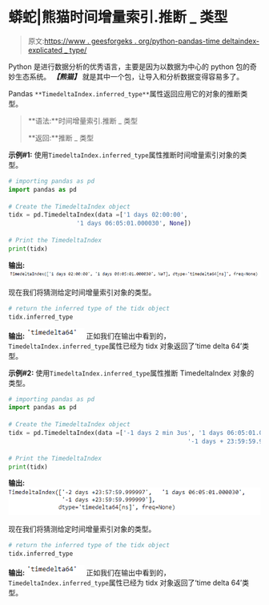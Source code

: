 # 蟒蛇|熊猫时间增量索引.推断 _ 类型

> 原文:[https://www . geesforgeks . org/python-pandas-time deltaindex-explicated _ type/](https://www.geeksforgeeks.org/python-pandas-timedeltaindex-inferred_type/)

Python 是进行数据分析的优秀语言，主要是因为以数据为中心的 python 包的奇妙生态系统。 ***【熊猫】*** 就是其中一个包，让导入和分析数据变得容易多了。

Pandas `**TimedeltaIndex.inferred_type**`属性返回应用它的对象的推断类型。

> **语法:**时间增量索引.推断 _ 类型
> 
> **返回:**推断 _ 类型

**示例#1:** 使用`TimedeltaIndex.inferred_type`属性推断时间增量索引对象的类型。

```py
# importing pandas as pd
import pandas as pd

# Create the TimedeltaIndex object
tidx = pd.TimedeltaIndex(data =['1 days 02:00:00', 
                   '1 days 06:05:01.000030', None])

# Print the TimedeltaIndex
print(tidx)
```

**输出:**
![](img/62968e4e534bb4dad3065558648909c8.png)

现在我们将猜测给定时间增量索引对象的类型。

```py
# return the inferred type of the tidx object
tidx.inferred_type
```

**输出:**
![](img/953fe162451685c7d25e528725accd9b.png)
正如我们在输出中看到的，`TimedeltaIndex.inferred_type`属性已经为 tidx 对象返回了‘time delta 64’类型。

**示例#2:** 使用`TimedeltaIndex.inferred_type`属性推断 TimedeltaIndex 对象的类型。

```py
# importing pandas as pd
import pandas as pd

# Create the TimedeltaIndex object
tidx = pd.TimedeltaIndex(data =['-1 days 2 min 3us', '1 days 06:05:01.000030',
                                                  '-1 days + 23:59:59.999999'])

# Print the TimedeltaIndex
print(tidx)
```

**输出:**
![](img/f5468003d01cf5883b597cb323de040e.png)

现在我们将猜测给定时间增量索引对象的类型。

```py
# return the inferred type of the tidx object
tidx.inferred_type
```

**输出:**
![](img/953fe162451685c7d25e528725accd9b.png)
正如我们在输出中看到的，`TimedeltaIndex.inferred_type`属性已经为 tidx 对象返回了‘time delta 64’类型。